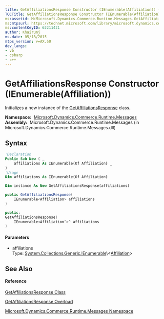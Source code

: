 ```yaml
---
title: GetAffiliationsResponse Constructor (IEnumerable(Affiliation)) (Microsoft.Dynamics.Commerce.Runtime.Messages)
TOCTitle: GetAffiliationsResponse Constructor (IEnumerable(Affiliation))
ms:assetid: M:Microsoft.Dynamics.Commerce.Runtime.Messages.GetAffiliationsResponse.#ctor(System.Collections.Generic.IEnumerable{Microsoft.Dynamics.Commerce.Runtime.DataModel.Affiliation})
ms:mtpsurl: https://technet.microsoft.com/library/microsoft.dynamics.commerce.runtime.messages.getaffiliationsresponse.getaffiliationsresponse(v=AX.60)
ms:contentKeyID: 62211421
author: Khairunj
ms.date: 05/18/2015
mtps_version: v=AX.60
dev_langs:
- vb
- csharp
- c++
---
```


# GetAffiliationsResponse Constructor (IEnumerable(Affiliation))

Initializes a new instance of the [GetAffiliationsResponse](getaffiliationsresponse-class-microsoft-dynamics-commerce-runtime-messages.md) class.

**Namespace:**  [Microsoft.Dynamics.Commerce.Runtime.Messages](microsoft-dynamics-commerce-runtime-messages-namespace.md)  
**Assembly:**  Microsoft.Dynamics.Commerce.Runtime.Messages (in Microsoft.Dynamics.Commerce.Runtime.Messages.dll)

## Syntax

``` vb
'Declaration
Public Sub New ( _
    affiliations As IEnumerable(Of Affiliation) _
)
'Usage
Dim affiliations As IEnumerable(Of Affiliation)

Dim instance As New GetAffiliationsResponse(affiliations)
```

``` csharp
public GetAffiliationsResponse(
    IEnumerable<Affiliation> affiliations
)
```

``` c++
public:
GetAffiliationsResponse(
    IEnumerable<Affiliation^>^ affiliations
)
```

#### Parameters

  - affiliations  
    Type: [System.Collections.Generic.IEnumerable](https://technet.microsoft.com/library/9eekhta0\(v=ax.60\))\<[Affiliation](affiliation-class-microsoft-dynamics-commerce-runtime-datamodel.md)\>  

## See Also

#### Reference

[GetAffiliationsResponse Class](getaffiliationsresponse-class-microsoft-dynamics-commerce-runtime-messages.md)

[GetAffiliationsResponse Overload](getaffiliationsresponse-constructor-microsoft-dynamics-commerce-runtime-messages.md)

[Microsoft.Dynamics.Commerce.Runtime.Messages Namespace](microsoft-dynamics-commerce-runtime-messages-namespace.md)

